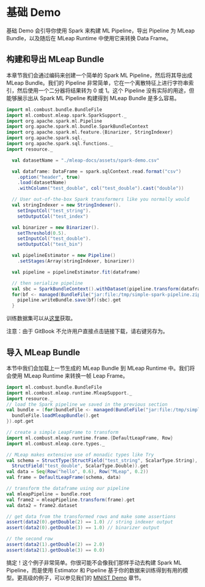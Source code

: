 # 基础 Demo

基础 Demo 会引导你使用 Spark 来构建 ML Pipeline，导出 Pipeline 为 MLeap Bundle，以及随后在 MLeap Runtime 中使用它来转换 Data Frame。

## 构建和导出 MLeap Bundle

本章节我们会通过编码来创建一个简单的 Spark ML Pipeline，然后将其导出成 MLeap Bundle。我们的 Pipeline 非常简单，它在一个离散特征上进行字符串索引，然后使用一个二分器将结果转为 0 或 1。这个 Pipeline 没有实际的用途，但能够展示出从 Spark ML Pipeline 构建得到 MLeap Bundle 是多么容易。

```scala
import ml.combust.bundle.BundleFile
import ml.combust.mleap.spark.SparkSupport._
import org.apache.spark.ml.Pipeline
import org.apache.spark.ml.bundle.SparkBundleContext
import org.apache.spark.ml.feature.{Binarizer, StringIndexer}
import org.apache.spark.sql._
import org.apache.spark.sql.functions._
import resource._

  val datasetName = "./mleap-docs/assets/spark-demo.csv"

  val dataframe: DataFrame = spark.sqlContext.read.format("csv")
    .option("header", true)
    .load(datasetName)
    .withColumn("test_double", col("test_double").cast("double"))

  // User out-of-the-box Spark transformers like you normally would
  val stringIndexer = new StringIndexer().
    setInputCol("test_string").
    setOutputCol("test_index")

  val binarizer = new Binarizer().
    setThreshold(0.5).
    setInputCol("test_double").
    setOutputCol("test_bin")

  val pipelineEstimator = new Pipeline()
    .setStages(Array(stringIndexer, binarizer))

  val pipeline = pipelineEstimator.fit(dataframe)

  // then serialize pipeline
  val sbc = SparkBundleContext().withDataset(pipeline.transform(dataframe))
  for(bf <- managed(BundleFile("jar:file:/tmp/simple-spark-pipeline.zip"))) {
    pipeline.writeBundle.save(bf)(sbc).get
  }
```

训练数据集可以从[这里](../assets/spark-demo.csv)获取。

注意：由于 GitBook 不允许用户直接点击链接下载，请右键另存为。

## 导入 MLeap Bundle

本节中我们会加载上一节生成的 MLeap Bundle 到 MLeap Runtime 中。我们将会使用 MLeap Runtime 来转换一帧 Leap Frame。

```scala
import ml.combust.bundle.BundleFile
import ml.combust.mleap.runtime.MleapSupport._
import resource._
// load the Spark pipeline we saved in the previous section
val bundle = (for(bundleFile <- managed(BundleFile("jar:file:/tmp/simple-spark-pipeline.zip"))) yield {
  bundleFile.loadMleapBundle().get
}).opt.get

// create a simple LeapFrame to transform
import ml.combust.mleap.runtime.frame.{DefaultLeapFrame, Row}
import ml.combust.mleap.core.types._

// MLeap makes extensive use of monadic types like Try
val schema = StructType(StructField("test_string", ScalarType.String),
  StructField("test_double", ScalarType.Double)).get
val data = Seq(Row("hello", 0.6), Row("MLeap", 0.2))
val frame = DefaultLeapFrame(schema, data)

// transform the dataframe using our pipeline
val mleapPipeline = bundle.root
val frame2 = mleapPipeline.transform(frame).get
val data2 = frame2.dataset

// get data from the transformed rows and make some assertions
assert(data2(0).getDouble(2) == 1.0) // string indexer output
assert(data2(0).getDouble(3) == 1.0) // binarizer output

// the second row
assert(data2(1).getDouble(2) == 2.0)
assert(data2(1).getDouble(3) == 0.0)
```

搞定！这个例子非常简单。你很可能不会像我们那样手动去构建 Spark ML Pipeline，而是使用 Estimator 和 Pipeline 基于你的数据来训练得到有用的模型。更高级的例子，可以参见我们的 [MNIST Demo](../demos/minst.md) 章节。

